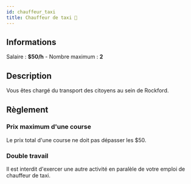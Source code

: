 ```yaml
---
id: chauffeur_taxi
title: Chauffeur de taxi 🚖
---
```


## Informations
Salaire : **$50/h** - Nombre maximum : **2**

## Description
Vous êtes chargé du transport des citoyens au sein de Rockford.

## Règlement
### Prix maximum d'une course
Le prix total d'une course ne doit pas dépasser les $50.

### Double travail
Il est interdit d'exercer une autre activité en paralèle de votre emploi de chauffeur de taxi.